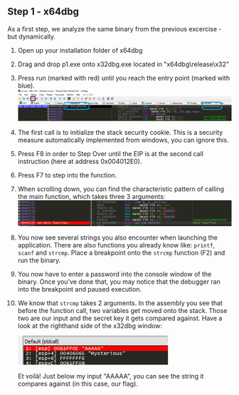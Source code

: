 ## Step 1 - x64dbg
As a first step, we analyze the same binary from the previous excercise - but dynamically.
1. Open up your installation folder of x64dbg
2. Drag and drop p1.exe onto x32dbg.exe located in "x64dbg\release\x32\"
3. Press run (marked with red) until you reach the entry point (marked with blue).
   ![Run until entry point](../images/RunUntilEntryPoint.png)
4. The first call is to initialize the stack security cookie. This is a security measure automatically implemented from windows, you can ignore this.
5. Press F8 in order to Step Over until the EIP is at the second call instruction (here at address 0x004012E0).
6. Press F7 to step into the function.
7. When scrolling down, you can find the characteristic pattern of calling the main function, which takes three 3 arguments:   ![Main function call](../images/MainArgSetup.png)
8. You now see several strings you also encounter when launching the application. There are also functions you already know like: ```printf```, ```scanf``` and ```strcmp```. Place a breakpoint onto the ```strcmp``` function (F2) and run the binary.
9. You now have to enter a password into the console window of the binary. Once you've done that, you may notice that the debugger ran into the breakpoint and paused execution.
10. We know that ```strcmp``` takes 2 arguments. In the assembly you see that before the function call, two variables get moved onto the stack. Those two are our input and the secret key it gets compared against. Have a look at the righthand side of the x32dbg window: 

	![Args on the stack at strcmp call](../images/StrcmpStackView.png)
	
	Et voilà! Just below my input "AAAAA", you can see the string it compares against (in this case, our flag).